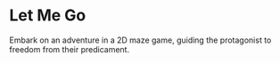 # Let Me Go
Embark on an adventure in a 2D maze game, guiding the protagonist to freedom from their predicament.
